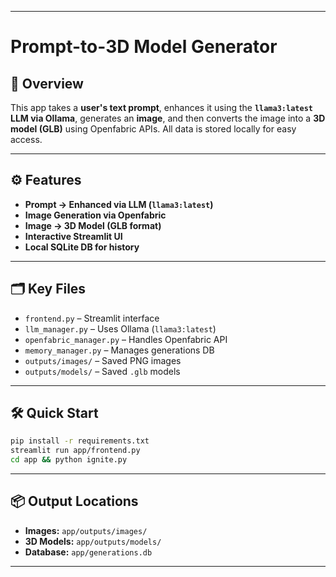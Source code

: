 
---

# Prompt-to-3D Model Generator

## 🧠 Overview

This app takes a **user's text prompt**, enhances it using the **`llama3:latest` LLM via Ollama**, generates an **image**, and then converts the image into a **3D model (GLB)** using Openfabric APIs. All data is stored locally for easy access.

---

## ⚙️ Features

* **Prompt → Enhanced via LLM (`llama3:latest`)**
* **Image Generation via Openfabric**
* **Image → 3D Model (GLB format)**
* **Interactive Streamlit UI**
* **Local SQLite DB for history**

---

## 🗂️ Key Files

* `frontend.py` – Streamlit interface
* `llm_manager.py` – Uses Ollama (`llama3:latest`)
* `openfabric_manager.py` – Handles Openfabric API
* `memory_manager.py` – Manages generations DB
* `outputs/images/` – Saved PNG images
* `outputs/models/` – Saved `.glb` models

---

## 🛠️ Quick Start

```bash
pip install -r requirements.txt
streamlit run app/frontend.py
cd app && python ignite.py
```

---

## 📦 Output Locations

* **Images:** `app/outputs/images/`
* **3D Models:** `app/outputs/models/`
* **Database:** `app/generations.db`

---

